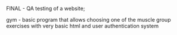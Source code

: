 FINAL - QA testing of a website;

gym - basic program that allows choosing one of the muscle group exercises with very basic html and user authentication system 
